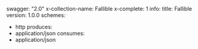 swagger: "2.0"
x-collection-name: Fallible
x-complete: 1
info:
  title: Fallible
  version: 1.0.0
schemes:
- http
produces:
- application/json
consumes:
- application/json